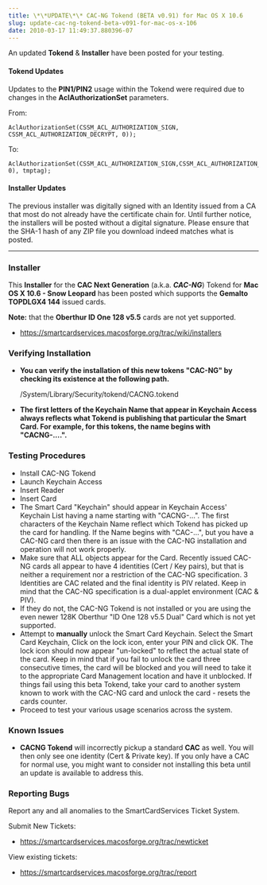 ```yaml
---
title: \*\*UPDATE\*\* CAC-NG Tokend (BETA v0.91) for Mac OS X 10.6
slug: update-cac-ng-tokend-beta-v091-for-mac-os-x-106
date: 2010-03-17 11:49:37.880396-07
---
```


An updated **Tokend** & **Installer** have been posted for your testing.

<!--more-->

#### Tokend Updates

Updates to the **PIN1/PIN2** usage within the Tokend were required due to changes in the **AclAuthorizationSet** parameters.

From:

    AclAuthorizationSet(CSSM_ACL_AUTHORIZATION_SIGN, CSSM_ACL_AUTHORIZATION_DECRYPT, 0));

To:

    AclAuthorizationSet(CSSM_ACL_AUTHORIZATION_SIGN,CSSM_ACL_AUTHORIZATION_DECRYPT, 0), tmptag);

#### Installer Updates

The previous installer was digitally signed with an Identity issued from a CA that most do not already have the certificate chain for. Until further notice, the installers will be posted without a digital signature. Please ensure that the SHA-1 hash of any ZIP file you download indeed matches what is posted.

---

### Installer

This **Installer** for the **CAC Next Generation** (a.k.a. ***CAC-NG***) Tokend for **Mac OS X 10.6 - Snow Leopard** has been posted which supports the **Gemalto TOPDLGX4 144** issued cards.

**Note:** that the **Oberthur ID One 128 v5.5** cards are not yet supported.

* <https://smartcardservices.macosforge.org/trac/wiki/installers>

### Verifying Installation

* **You can verify the installation of this new tokens "CAC-NG" by checking its existence at the following path.**

    /System/Library/Security/tokend/CACNG.tokend

* **The first letters of the Keychain Name that appear in Keychain Access always reflects what Tokend is publishing that particular the Smart Card. For example, for this tokens, the name begins with "CACNG-....".**

### Testing Procedures

* Install CAC-NG Tokend
* Launch Keychain Access
* Insert Reader
* Insert Card
* The Smart Card "Keychain" should appear in Keychain Access' Keychain List having a name starting with "CACNG-...". The first characters of the Keychain Name reflect which Tokend has picked up the card for handling. If the Name begins with "CAC-...", but you have a CAC-NG card then there is an issue with the CAC-NG installation and operation will not work properly.
* Make sure that ALL objects appear for the Card. Recently issued CAC-NG cards all appear to have 4 identities (Cert / Key pairs), but that is neither a requirement nor a restriction of the CAC-NG specification. 3 Identities are CAC related and the final identity is PIV related. Keep in mind that the CAC-NG specification is a dual-applet environment (CAC & PIV).
* If they do not, the CAC-NG Tokend is not installed or you are using the even newer 128K Oberthur "ID One 128 v5.5 Dual" Card which is not yet supported.
* Attempt to **manually** unlock the Smart Card Keychain. Select the Smart Card Keychain, Click on the lock icon, enter your PIN and click OK. The lock icon should now appear "un-locked" to reflect the actual state of the card. Keep in mind that if you fail to unlock the card three consecutive times, the card will be blocked and you will need to take it to the appropriate Card Management location and have it unblocked. If things fail using this beta Tokend, take your card to another system known to work with the CAC-NG card and unlock the card - resets the cards counter.
* Proceed to test your various usage scenarios across the system.

### Known Issues

* **CACNG Tokend** will incorrectly pickup a standard **CAC** as well. You will then only see one identity (Cert & Private key). If you only have a CAC for normal use, you might want to consider not installing this beta until an update is available to address this.

### Reporting Bugs

Report any and all anomalies to the SmartCardServices Ticket System.

Submit New Tickets:

* <https://smartcardservices.macosforge.org/trac/newticket>

View existing tickets:

* <https://smartcardservices.macosforge.org/trac/report>
